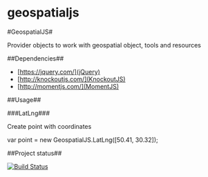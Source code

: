 # geospatialjs

#GeospatialJS#

Provider objects to work with geospatial object, tools and resources

##Dependencies##

- [https://jquery.com/](jQuery)
- [http://knockoutjs.com/](KnockoutJS)
- [http://momentjs.com/](MomentJS)

##Usage##

###LatLng###

Create point with coordinates

   var point = new GeospatialJS.LatLng([50.41, 30.32]);

##Project status##

[![Build Status](https://travis-ci.org/maxim75/geospatialjs.svg)](https://travis-ci.org/maxim75/geospatialjs)